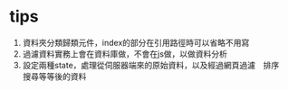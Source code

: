 # tips
1. 資料夾分類歸類元件，index的部分在引用路徑時可以省略不用寫
2. 過濾資料實務上會在資料庫做，不會在js做，以做資料分析
3. 設定兩種state，處理從伺服器端來的原始資料，以及經過網頁過濾　排序　搜尋等等後的資料
